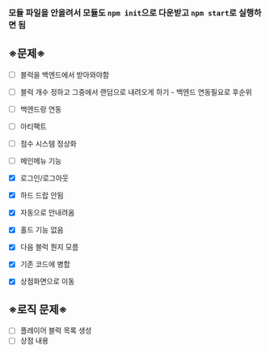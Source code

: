### 모듈 파일을 안올려서 모듈도 `npm init`으로 다운받고 `npm start`로 실행하면 됨


## ※문제※

- [ ] 블럭을 백엔드에서 받아와야함

- [ ] 블럭 개수 정하고 그중에서 랜덤으로 내려오게 하기 - 백엔드 연동필요로 후순위

- [ ] 백엔드랑 연동

- [ ] 아티팩트

- [ ] 점수 시스템 정상화

- [ ] 메인메뉴 기능

- [X] 로그인/로그아웃

- [X] 하드 드랍 안됨

- [X] 자동으로 안내려옴

- [X] 홀드 기능 없음

- [X] 다음 블럭 뭔지 모름
  
- [X] 기존 코드에 병합

- [X] 상점화면으로 이동



## ※로직 문제※

- [ ] 플레이어 블럭 목록 생성
- [ ] 상점 내용

